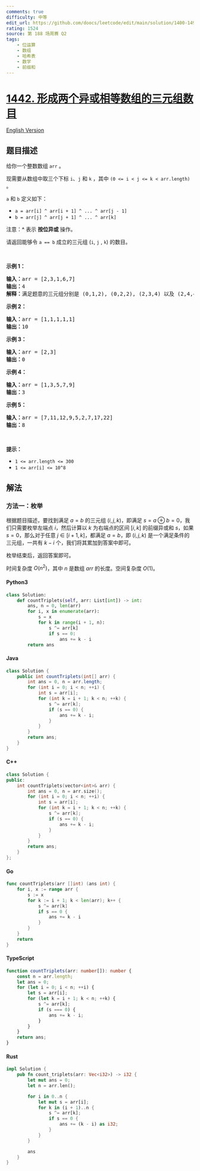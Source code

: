 ```yaml
---
comments: true
difficulty: 中等
edit_url: https://github.com/doocs/leetcode/edit/main/solution/1400-1499/1442.Count%20Triplets%20That%20Can%20Form%20Two%20Arrays%20of%20Equal%20XOR/README.md
rating: 1524
source: 第 188 场周赛 Q2
tags:
    - 位运算
    - 数组
    - 哈希表
    - 数学
    - 前缀和
---
```


<!-- problem:start -->

# [1442. 形成两个异或相等数组的三元组数目](https://leetcode.cn/problems/count-triplets-that-can-form-two-arrays-of-equal-xor)

[English Version](/solution/1400-1499/1442.Count%20Triplets%20That%20Can%20Form%20Two%20Arrays%20of%20Equal%20XOR/README_EN.md)

## 题目描述

<!-- description:start -->

<p>给你一个整数数组 <code>arr</code> 。</p>

<p>现需要从数组中取三个下标 <code>i</code>、<code>j</code> 和 <code>k</code> ，其中 <code>(0 &lt;= i &lt; j &lt;= k &lt; arr.length)</code> 。</p>

<p><code>a</code> 和 <code>b</code> 定义如下：</p>

<ul>
	<li><code>a = arr[i] ^ arr[i + 1] ^ ... ^ arr[j - 1]</code></li>
	<li><code>b = arr[j] ^ arr[j + 1] ^ ... ^ arr[k]</code></li>
</ul>

<p>注意：<strong>^</strong> 表示 <strong>按位异或</strong> 操作。</p>

<p>请返回能够令 <code>a == b</code> 成立的三元组 (<code>i</code>, <code>j</code> , <code>k</code>) 的数目。</p>

<p>&nbsp;</p>

<p><strong>示例 1：</strong></p>

<pre><strong>输入：</strong>arr = [2,3,1,6,7]
<strong>输出：</strong>4
<strong>解释：</strong>满足题意的三元组分别是 (0,1,2), (0,2,2), (2,3,4) 以及 (2,4,4)
</pre>

<p><strong>示例 2：</strong></p>

<pre><strong>输入：</strong>arr = [1,1,1,1,1]
<strong>输出：</strong>10
</pre>

<p><strong>示例 3：</strong></p>

<pre><strong>输入：</strong>arr = [2,3]
<strong>输出：</strong>0
</pre>

<p><strong>示例 4：</strong></p>

<pre><strong>输入：</strong>arr = [1,3,5,7,9]
<strong>输出：</strong>3
</pre>

<p><strong>示例 5：</strong></p>

<pre><strong>输入：</strong>arr = [7,11,12,9,5,2,7,17,22]
<strong>输出：</strong>8
</pre>

<p>&nbsp;</p>

<p><strong>提示：</strong></p>

<ul>
	<li><code>1 &lt;= arr.length &lt;= 300</code></li>
	<li><code>1 &lt;= arr[i] &lt;= 10^8</code></li>
</ul>

<!-- description:end -->

## 解法

<!-- solution:start -->

### 方法一：枚举

根据题目描述，要找到满足 $a = b$ 的三元组 $(i, j, k)$，即满足 $s = a \oplus b = 0$，我们只需要枚举左端点 $i$，然后计算以 $k$ 为右端点的区间 $[i, k]$ 的前缀异或和 $s$，如果 $s = 0$，那么对于任意 $j \in [i + 1, k]$，都满足 $a = b$，即 $(i, j, k)$ 是一个满足条件的三元组，一共有 $k - i$ 个，我们将其累加到答案中即可。

枚举结束后，返回答案即可。

时间复杂度 $O(n^2)$，其中 $n$ 是数组 $\textit{arr}$ 的长度。空间复杂度 $O(1)$。

<!-- tabs:start -->

#### Python3

```python
class Solution:
    def countTriplets(self, arr: List[int]) -> int:
        ans, n = 0, len(arr)
        for i, x in enumerate(arr):
            s = x
            for k in range(i + 1, n):
                s ^= arr[k]
                if s == 0:
                    ans += k - i
        return ans
```

#### Java

```java
class Solution {
    public int countTriplets(int[] arr) {
        int ans = 0, n = arr.length;
        for (int i = 0; i < n; ++i) {
            int s = arr[i];
            for (int k = i + 1; k < n; ++k) {
                s ^= arr[k];
                if (s == 0) {
                    ans += k - i;
                }
            }
        }
        return ans;
    }
}
```

#### C++

```cpp
class Solution {
public:
    int countTriplets(vector<int>& arr) {
        int ans = 0, n = arr.size();
        for (int i = 0; i < n; ++i) {
            int s = arr[i];
            for (int k = i + 1; k < n; ++k) {
                s ^= arr[k];
                if (s == 0) {
                    ans += k - i;
                }
            }
        }
        return ans;
    }
};
```

#### Go

```go
func countTriplets(arr []int) (ans int) {
	for i, x := range arr {
		s := x
		for k := i + 1; k < len(arr); k++ {
			s ^= arr[k]
			if s == 0 {
				ans += k - i
			}
		}
	}
	return
}
```

#### TypeScript

```ts
function countTriplets(arr: number[]): number {
    const n = arr.length;
    let ans = 0;
    for (let i = 0; i < n; ++i) {
        let s = arr[i];
        for (let k = i + 1; k < n; ++k) {
            s ^= arr[k];
            if (s === 0) {
                ans += k - i;
            }
        }
    }
    return ans;
}
```

#### Rust

```rust
impl Solution {
    pub fn count_triplets(arr: Vec<i32>) -> i32 {
        let mut ans = 0;
        let n = arr.len();

        for i in 0..n {
            let mut s = arr[i];
            for k in (i + 1)..n {
                s ^= arr[k];
                if s == 0 {
                    ans += (k - i) as i32;
                }
            }
        }

        ans
    }
}
```

<!-- tabs:end -->

<!-- solution:end -->

<!-- problem:end -->

